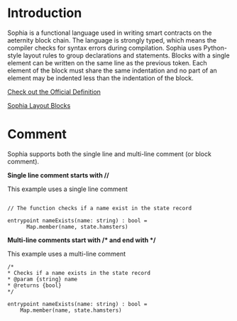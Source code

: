 Introduction
==

Sophia is a functional language used in writing smart contracts on the aeternity block chain. The language is strongly typed, which means the compiler checks for syntax errors during compilation. Sophia uses Python-style layout rules to group declarations and statements. Blocks with a single element can be written on the same line as the previous token. Each element of the block must share the same indentation and no part of an element may be indented less than the indentation of the block.


[Check out the Official Definition](https://github.com/aeternity/aesophia/blob/lima/docs/sophia.md)

[Sophia Layout Blocks](https://github.com/aeternity/aesophia/blob/lima/docs/sophia.md#layout-blocks)

Comment
==

Sophia supports both the single line and multi-line comment (or block comment).

**Single line comment starts with //**

This example uses a single line comment
```sophia

// The function checks if a name exist in the state record

entrypoint nameExists(name: string) : bool =
      Map.member(name, state.hamsters)
```

**Multi-line comments start with /\* and end with \*/**

This example uses a multi-line comment 
```sophia
/*
* Checks if a name exists in the state record
* @param {string} name
* @returns {bool} 
*/

entrypoint nameExists(name: string) : bool =
    Map.member(name, state.hamsters)
```
